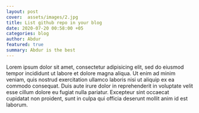 ```yaml
---
layout: post
cover:  assets/images/2.jpg
title: List github repo in your blog
date: 2020-07-20 00:58:00 +05
categories: blog
author: Abdur
featured: true
summary: Abdur is the best
---
```


Lorem ipsum dolor sit amet, consectetur adipisicing elit, sed do eiusmod
tempor incididunt ut labore et dolore magna aliqua. Ut enim ad minim veniam,
quis nostrud exercitation ullamco laboris nisi ut aliquip ex ea commodo
consequat. Duis aute irure dolor in reprehenderit in voluptate velit esse
cillum dolore eu fugiat nulla pariatur. Excepteur sint occaecat cupidatat non
proident, sunt in culpa qui officia deserunt mollit anim id est laborum.
